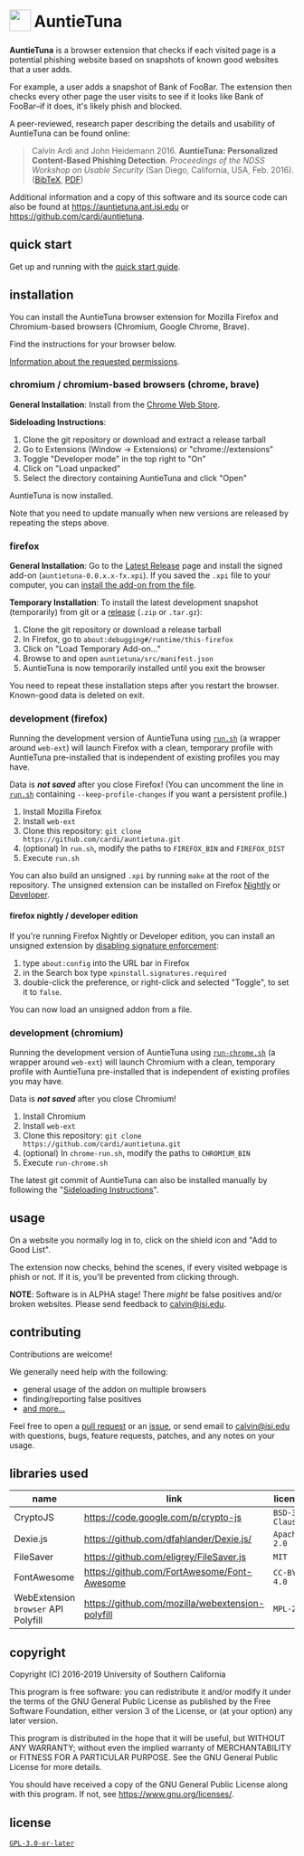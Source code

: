 <h1>
<sub>
<img src="https://raw.githubusercontent.com/cardi/auntietuna/master/src/img/auntietuna-48.png" width="38" height="38">
</sub>
AuntieTuna
</h1>

**AuntieTuna** is a browser extension that checks if each visited page
is a potential phishing website based on snapshots of known good
websites that a user adds.

For example, a user adds a snapshot of Bank of FooBar. The extension
then checks every other page the user visits to see if it looks like
Bank of FooBar–if it does, it's likely phish and blocked.

A peer-reviewed, research paper describing the details and usability of
AuntieTuna can be found online:
> Calvin Ardi and John Heidemann 2016. **AuntieTuna: Personalized
> Content-Based Phishing Detection**. *Proceedings of the NDSS Workshop
> on Usable Security* (San Diego, California, USA, Feb. 2016).
> ([BibTeX](https://ant.isi.edu/bib/Ardi16a.html),
> [PDF](https://www.isi.edu/%7ejohnh/PAPERS/Ardi16a.pdf))

Additional information and a copy of this software and its source code
can also be found at <https://auntietuna.ant.isi.edu> or
<https://github.com/cardi/auntietuna>.

## quick start

Get up and running with the
[quick start guide](https://auntietuna.ant.isi.edu/documentation/quick-start).

## installation

You can install the AuntieTuna browser extension for Mozilla Firefox
and Chromium-based browsers (Chromium, Google Chrome, Brave).

Find the instructions for your browser below.

[Information about the requested permissions](https://auntietuna.ant.isi.edu/documentation/faq).

### chromium / chromium-based browsers (chrome, brave)

**General Installation**:
Install from the
[Chrome Web Store](https://chrome.google.com/webstore/detail/auntietuna/alichgeikcnmpjhknildaacknjcoecfb).

**Sideloading Instructions**:
1. Clone the git repository or download and extract a release tarball
2. Go to Extensions (Window -> Extensions) or "chrome://extensions"
3. Toggle "Developer mode" in the top right to "On"
4. Click on "Load unpacked"
5. Select the directory containing AuntieTuna and click "Open"

AuntieTuna is now installed.

Note that you need to update manually when new versions are released by
repeating the steps above.

### firefox

**General Installation**:
Go to the [Latest Release](https://github.com/cardi/auntietuna/releases/latest)
page and install the signed add-on (`auntietuna-0.0.x.x-fx.xpi`).
If you saved the `.xpi` file to your computer, you can
[install the add-on from the file](https://extensionworkshop.com/documentation/publish/distribute-sideloading/#install-addon-from-file).

**Temporary Installation**:
To install the latest development snapshot (temporarily) from git or a
[release](https://github.com/cardi/auntietuna/releases/latest) (`.zip`
or `.tar.gz`):
1. Clone the git repository or download a release tarball
2. In Firefox, go to `about:debugging#/runtime/this-firefox`
3. Click on "Load Temporary Add-on..."
4. Browse to and open `auntietuna/src/manifest.json`
5. AuntieTuna is now temporarily installed until you exit the browser

You need to repeat these installation steps after you restart the
browser. Known-good data is deleted on exit.

### development (firefox)

Running the development version of AuntieTuna using [`run.sh`](./run.sh)
(a wrapper around `web-ext`) will launch Firefox with a clean, temporary
profile with AuntieTuna pre-installed that is independent of existing
profiles you may have.

Data is ***not saved*** after you close Firefox! (You can uncomment the
line in [`run.sh`](./run.sh) containing `--keep-profile-changes` if you
want a persistent profile.)

1. Install Mozilla Firefox
2. Install `web-ext`
3. Clone this repository: `git clone https://github.com/cardi/auntietuna.git`
4. (optional) In `run.sh`, modify the paths to `FIREFOX_BIN` and `FIREFOX_DIST`
5. Execute `run.sh`

You can also build an unsigned `.xpi` by running `make` at the root of
the repository. The unsigned extension can be installed on Firefox
[Nightly](https://www.mozilla.org/en-US/firefox/nightly/all/) or
[Developer](https://www.mozilla.org/en-US/firefox/developer/).

#### firefox nightly / developer edition

If you're running Firefox Nightly or Developer edition, you can install
an unsigned extension by [disabling signature
enforcement](https://wiki.mozilla.org/Add-ons/Extension_Signing#FAQ):

1. type `about:config` into the URL bar in Firefox
2. in the Search box type `xpinstall.signatures.required`
3. double-click the preference, or right-click and selected "Toggle", to
   set it to `false`.

You can now load an unsigned addon from a file.

### development (chromium)

Running the development version of AuntieTuna using
[`run-chrome.sh`](./run-chrome.sh) (a wrapper around `web-ext`) will
launch Chromium with a clean, temporary profile with AuntieTuna
pre-installed that is independent of existing profiles you may have.

Data is ***not saved*** after you close Chromium!

1. Install Chromium
2. Install `web-ext`
3. Clone this repository: `git clone https://github.com/cardi/auntietuna.git`
4. (optional) In `chrome-run.sh`, modify the paths to `CHROMIUM_BIN`
5. Execute `run-chrome.sh`

The latest git commit of AuntieTuna can also be installed manually by
following the "[Sideloading Instructions](#chromium--chromium-based-browsers-chrome-brave)".

## usage

On a website you normally log in to, click on the shield icon and
"Add to Good List".

The extension now checks, behind the scenes, if every visited webpage is
phish or not. If it is, you'll be prevented from clicking through.

**NOTE**: Software is in ALPHA stage! There *might* be false positives
and/or broken websites. Please send feedback to <calvin@isi.edu>.

## contributing

Contributions are welcome!

We generally need help with the following:
* general usage of the addon on multiple browsers
* finding/reporting false positives
* [and more...](https://auntietuna.ant.isi.edu/documentation/developing/)

Feel free to open a [pull request](https://github.com/cardi/auntietuna/pulls)
or an [issue](https://github.com/cardi/auntietuna/issues), or send email
to <calvin@isi.edu> with questions, bugs, feature requests, patches, and
any notes on your usage.

## libraries used

| name                                | link                                             | license        |
| ---                                 | ---                                              | ---            |
| CryptoJS                            | https://code.google.com/p/crypto-js              | `BSD-3-Clause` |
| Dexie.js                            | https://github.com/dfahlander/Dexie.js/          | `Apache-2.0`   |
| FileSaver                           | https://github.com/eligrey/FileSaver.js          | `MIT`          |
| FontAwesome                         | https://github.com/FortAwesome/Font-Awesome      | `CC-BY-4.0`    |
| WebExtension `browser` API Polyfill | https://github.com/mozilla/webextension-polyfill | `MPL-2.0`      |

## copyright

Copyright (C) 2016-2019  University of Southern California

This program is free software: you can redistribute it and/or modify
it under the terms of the GNU General Public License as published by
the Free Software Foundation, either version 3 of the License, or
(at your option) any later version.

This program is distributed in the hope that it will be useful,
but WITHOUT ANY WARRANTY; without even the implied warranty of
MERCHANTABILITY or FITNESS FOR A PARTICULAR PURPOSE.  See the
GNU General Public License for more details.

You should have received a copy of the GNU General Public License
along with this program.  If not, see <https://www.gnu.org/licenses/>.

## license

[`GPL-3.0-or-later`](./LICENSE)
